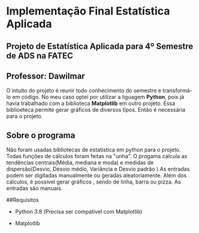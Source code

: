 # Implementação Final Estatística Aplicada
## Projeto de Estatística Aplicada para 4º Semestre de ADS na FATEC
## Professor: Dawilmar

O intuito do projeto é reunir todo conhecimento do semestre e transformá-lo em código.
No meu caso optei por utilizar a liguagem **Python**, pois já havia trabalhado com a biblioteca **Matplotlib** em outro projeto.
Essa biblioeteca permite gerar gráficos de diversos tipos. Então é necessária para o projeto.

## Sobre o programa

Não foram usadas bibliotecas de estatistica em python para o projeto. Todas funções de cálculos foram feitas na "unha".
O progama calcula as tendências centrais(Média, mediana e moda) e medidas de dispersão(Desvio, Desvio médio, Variância e Desvio padrão )
As entradas podem ser digitadas manualmente ou geradas aleatoriamente.
Além dos cálculos, é possível gerar gráficos , sendo de linha, barra ou pizza. As entradas são manuais.


##Requisitos 

- Python 3.8 (Precisa ser compatível com Matplotlib)

- Matplotlib


